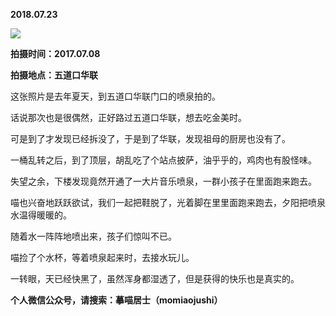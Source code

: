 
          
            
**2018.07.23**



![](//upload-images.jianshu.io/upload_images/51001-ae26e102bedddb10.jpg)




**拍摄时间：2017.07.08**

**拍摄地点：五道口华联**

这张照片是去年夏天，到五道口华联门口的喷泉拍的。

话说那次也是很偶然，正好路过五道口华联，想去吃金美时。

可是到了才发现已经拆没了，于是到了华联，发现祖母的厨房也没有了。

一桶乱转之后，到了顶层，胡乱吃了个站点披萨，油乎乎的，鸡肉也有股怪味。

失望之余，下楼发现竟然开通了一大片音乐喷泉，一群小孩子在里面跑来跑去。

喵也兴奋地跃跃欲试，我们一起把鞋脱了，光着脚在里里面跑来跑去，夕阳把喷泉水温得暖暖的。

随着水一阵阵地喷出来，孩子们惊叫不已。

喵捡了个水杯，等着喷泉起来时，去接水玩儿。

一转眼，天已经快黑了，虽然浑身都湿透了，但是获得的快乐也是真实的。


**个人微信公众号，请搜索：摹喵居士（momiaojushi）**

          
        